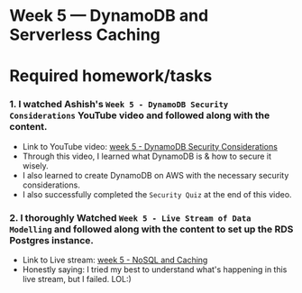 # Week 5 — DynamoDB and Serverless Caching

# Required homework/tasks

### 1. I watched Ashish's `Week 5 - DynamoDB Security Considerations` YouTube video and followed along with the content.
- Link to YouTube video: [week 5 - DynamoDB Security Considerations](https://www.youtube.com/watch?v=gFPljPNnK2Q&list=PLBfufR7vyJJ7k25byhRXJldB5AiwgNnWv&index=52)
- Through this video, I learned what DynamoDB is & how to secure it wisely.
- I also learned to create DynamoDB on AWS with the necessary security considerations.
- I also successfully completed the `Security Quiz` at the end of this video.

### 2. I thoroughly Watched `Week 5 - Live Stream of Data Modelling` and followed along with the content to set up the RDS Postgres instance.
- Link to Live stream: [week 5 - NoSQL and Caching](https://www.youtube.com/watch?v=5oZHNOaL8Og&list=PLBfufR7vyJJ7k25byhRXJldB5AiwgNnWv&index=50)
- Honestly saying: I tried my best to understand what's happening in this live stream, but I failed. LOL:)